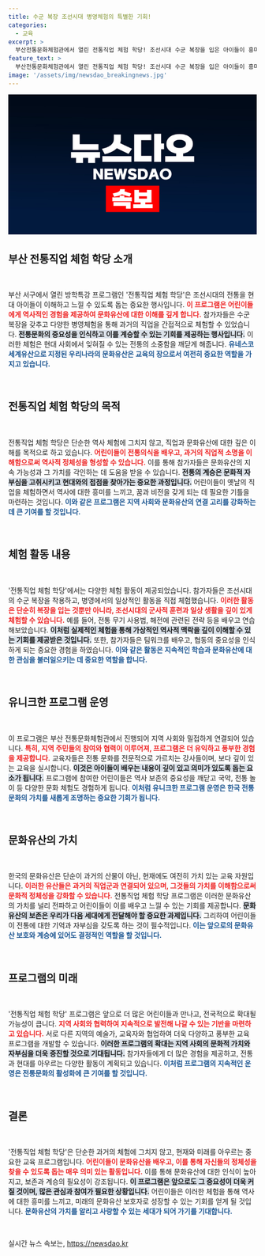 ```yaml
---
title: 수군 복장 조선시대 병영체험의 특별한 기회!
categories:
  - 교육
excerpt: >
  부산전통문화체험관에서 열린 전통직업 체험 학당! 조선시대 수군 복장을 입은 아이들이 흥미진진한 병영체험을 통해 유산의 가치와 과거 직업을 생생하게 느끼는 특별한 기회를 만났습니다.
feature_text: >
  부산전통문화체험관에서 열린 전통직업 체험 학당! 조선시대 수군 복장을 입은 아이들이 흥미진진한 병영체험을 통해 유산의 가치와 과거 직업을 생생하게 느끼는 특별한 기회를 만났습니다.
image: '/assets/img/newsdao_breakingnews.jpg'
---
```


<p><img src="/assets/img/newsdao_breakingnews.jpg" alt="ontimetimes 속보" /></p>

<h2 data-ke-size="size26">부산 전통직업 체험 학당 소개</h2>

<p data-ke-size="size16">&nbsp;</p>

<p>부산 서구에서 열린 방학특강 프로그램인 '전통직업 체험 학당'은 조선시대의 전통을 현대 아이들이 이해하고 느낄 수 있도록 돕는 중요한 행사입니다. <b><span style="color: #ee2323;">이 프로그램은 어린이들에게 역사적인 경험을 제공하여 문화유산에 대한 이해를 깊게 합니다.</span></b> 참가자들은 수군 복장을 갖추고 다양한 병영체험을 통해 과거의 직업을 간접적으로 체험할 수 있었습니다. <b><span style="background-color: #21538527;">전통문화의 중요성을 인식하고 이를 계승할 수 있는 기회를 제공하는 행사입니다.</span></b> 이러한 체험은 현대 사회에서 잊혀질 수 있는 전통의 소중함을 깨닫게 해줍니다. <b><span style="color: #1a5490;">유네스코 세계유산으로 지정된 우리나라의 문화유산은 교육의 장으로서 여전히 중요한 역할을 가지고 있습니다.</span></b></p>

<p data-ke-size="size16">&nbsp;</p>

<h2 data-ke-size="size26">전통직업 체험 학당의 목적</h2>

<p data-ke-size="size16">&nbsp;</p>

<p>전통직업 체험 학당은 단순한 역사 체험에 그치지 않고, 직업과 문화유산에 대한 깊은 이해를 목적으로 하고 있습니다. <b><span style="color: #ee2323;">어린이들이 전통의식을 배우고, 과거의 직업적 소명을 이해함으로써 역사적 정체성을 형성할 수 있습니다.</span></b> 이를 통해 참가자들은 문화유산의 지속 가능성과 그 가치를 각인하는 데 도움을 받을 수 있습니다. <b><span style="background-color: #21538527;">전통의 계승은 문화적 자부심을 고취시키고 현대와의 접점을 찾아가는 중요한 과정입니다.</span></b> 어린이들이 옛날의 직업을 체험하면서 역사에 대한 흥미를 느끼고, 꿈과 비전을 갖게 되는 데 필요한 기틀을 마련하는 것입니다. <b><span style="color: #1a5490;">이와 같은 프로그램은 지역 사회와 문화유산의 연결 고리를 강화하는 데 큰 기여를 할 것입니다.</span></b></p>

<p data-ke-size="size16">&nbsp;</p>

<h2 data-ke-size="size26">체험 활동 내용</h2>

<p data-ke-size="size16">&nbsp;</p>

<p>'전통직업 체험 학당'에서는 다양한 체험 활동이 제공되었습니다. 참가자들은 조선시대의 수군 복장을 착용하고, 병영에서의 일상적인 활동을 직접 체험했습니다. <b><span style="color: #ee2323;">이러한 활동은 단순히 복장을 입는 것뿐만 아니라, 조선시대의 군사적 훈련과 일상 생활을 깊이 있게 체험할 수 있습니다.</span></b> 예를 들어, 전통 무기 사용법, 해전에 관련된 전략 등을 배우고 연습해보았습니다. <b><span style="background-color: #21538527;">이처럼 실제적인 체험을 통해 가상적인 역사적 맥락을 깊이 이해할 수 있는 기회를 제공받은 것입니다.</span></b> 또한, 참가자들은 팀워크를 배우고, 협동의 중요성을 인식하게 되는 중요한 경험을 하였습니다. <b><span style="color: #1a5490;">이와 같은 활동은 지속적인 학습과 문화유산에 대한 관심을 불러일으키는 데 중요한 역할을 합니다.</span></b></p>

<p data-ke-size="size16">&nbsp;</p>

<h2 data-ke-size="size26">유니크한 프로그램 운영</h2>

<p data-ke-size="size16">&nbsp;</p>

<p>이 프로그램은 부산 전통문화체험관에서 진행되어 지역 사회와 밀접하게 연결되어 있습니다. <b><span style="color: #ee2323;">특히, 지역 주민들의 참여와 협력이 이루어져, 프로그램은 더 유익하고 풍부한 경험을 제공합니다.</span></b> 교육자들은 전통 문화를 전문적으로 가르치는 강사들이며, 보다 깊이 있는 교육을 실시합니다. <b><span style="background-color: #21538527;">이것은 아이들이 배우는 내용이 깊이 있고 의미가 있도록 돕는 요소가 됩니다.</span></b> 프로그램에 참여한 어린이들은 역사 보존의 중요성을 깨닫고 국악, 전통 놀이 등 다양한 문화 체험도 경험하게 됩니다. <b><span style="color: #1a5490;">이처럼 유니크한 프로그램 운영은 한국 전통문화의 가치를 새롭게 조명하는 중요한 기회가 됩니다.</span></b></p>

<p data-ke-size="size16">&nbsp;</p>

<h2 data-ke-size="size26">문화유산의 가치</h2>

<p data-ke-size="size16">&nbsp;</p>

<p>한국의 문화유산은 단순이 과거의 산물이 아닌, 현재에도 여전히 가치 있는 교육 자원입니다. <b><span style="color: #ee2323;">이러한 유산들은 과거의 직업군과 연결되어 있으며, 그것들의 가치를 이해함으로써 문화적 정체성을 강화할 수 있습니다.</span></b> 전통직업 체험 학당 프로그램은 이러한 문화유산의 가치를 널리 전파하고 어린이들이 이를 배우고 느낄 수 있는 기회를 제공합니다. <b><span style="background-color: #21538527;">문화유산의 보존은 우리가 다음 세대에게 전달해야 할 중요한 과제입니다.</span></b> 그리하여 어린이들이 전통에 대한 기억과 자부심을 갖도록 하는 것이 필수적입니다. <b><span style="color: #1a5490;">이는 앞으로의 문화유산 보호와 계승에 있어도 결정적인 역할을 할 것입니다.</span></b></p>

<p data-ke-size="size16">&nbsp;</p>

<h2 data-ke-size="size26">프로그램의 미래</h2>

<p data-ke-size="size16">&nbsp;</p>

<p>'전통직업 체험 학당' 프로그램은 앞으로 더 많은 어린이들과 만나고, 전국적으로 확대될 가능성이 큽니다. <b><span style="color: #ee2323;">지역 사회와 협력하여 지속적으로 발전해 나갈 수 있는 기반을 마련하고 있습니다.</span></b> 서로 다른 지역의 예술가, 교육자와 협업하여 더욱 다양하고 풍부한 교육 프로그램을 개발할 수 있습니다. <b><span style="background-color: #21538527;">이러한 프로그램의 확대는 지역 사회의 문화적 가치와 자부심을 더욱 증진할 것으로 기대됩니다.</span></b> 참가자들에게 더 많은 경험을 제공하고, 전통과 현대를 아우르는 다양한 활동이 계획되고 있습니다. <b><span style="color: #1a5490;">이처럼 프로그램의 지속적인 운영은 전통문화의 활성화에 큰 기여를 할 것입니다.</span></b></p>

<p data-ke-size="size16">&nbsp;</p>

<h2 data-ke-size="size26">결론</h2>

<p data-ke-size="size16">&nbsp;</p>

<p>'전통직업 체험 학당'은 단순한 과거의 체험에 그치지 않고, 현재와 미래를 아우르는 중요한 교육 프로그램입니다. <b><span style="color: #ee2323;">어린이들이 문화유산을 배우고, 이를 통해 자신들의 정체성을 찾을 수 있도록 돕는 매우 의미 있는 활동입니다.</span></b> 이를 통해 문화유산에 대한 인식이 높아지고, 보존과 계승의 필요성이 강조됩니다. <b><span style="background-color: #21538527;">이 프로그램은 앞으로도 그 중요성이 더욱 커질 것이며, 많은 관심과 참여가 필요한 상황입니다.</span></b> 어린이들은 이러한 체험을 통해 역사에 대한 흥미를 느끼고, 미래의 문화유산 보호자로 성장할 수 있는 기회를 얻게 될 것입니다. <b><span style="color: #1a5490;">문화유산의 가치를 알리고 사랑할 수 있는 세대가 되어 가기를 기대합니다.</span></b> </p>

<p data-ke-size="size16">&nbsp;</p>
실시간 뉴스 속보는, <a href="https://newsdao.kr" rel="dofollow">https://newsdao.kr</a>


